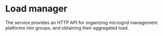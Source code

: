 # Load manager

The service provides an HTTP API for organizing microgrid management platforms into groups, and
obtaining their aggregated load.

